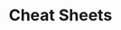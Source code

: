 ---
layout: default
title: Cheat Sheets
nav_order: 12
has_toc: true
has_children: true
description: Cheat Sheet Index
---